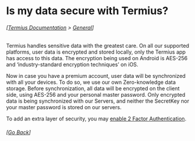 # Is my data secure with Termius?
###### [[Termius Documentation](../README.md) > [General](README.md)]

Termius handles sensitive data with the greatest care. On all our supported platforms, user data is encrypted and stored locally, only the Termius app has access to this data. The encryption being used on Android is AES-256 and ‘industry-standard encryption techniques’ on iOS.

Now in case you have a premium account, user data will be synchronized with all your devices. To do so, we use our own Zero-knowledge data storage. Before synchronization, all data will be encrypted on the client side, using AES-256 and your personal master password. Only encrypted data is being synchronized with our Servers, and neither the SecretKey nor your master password is stored on our servers.

To add an extra layer of security, you may [enable 2 Factor Authentication](what_is_2fa.md).

###### [[Go Back](README.md)]
